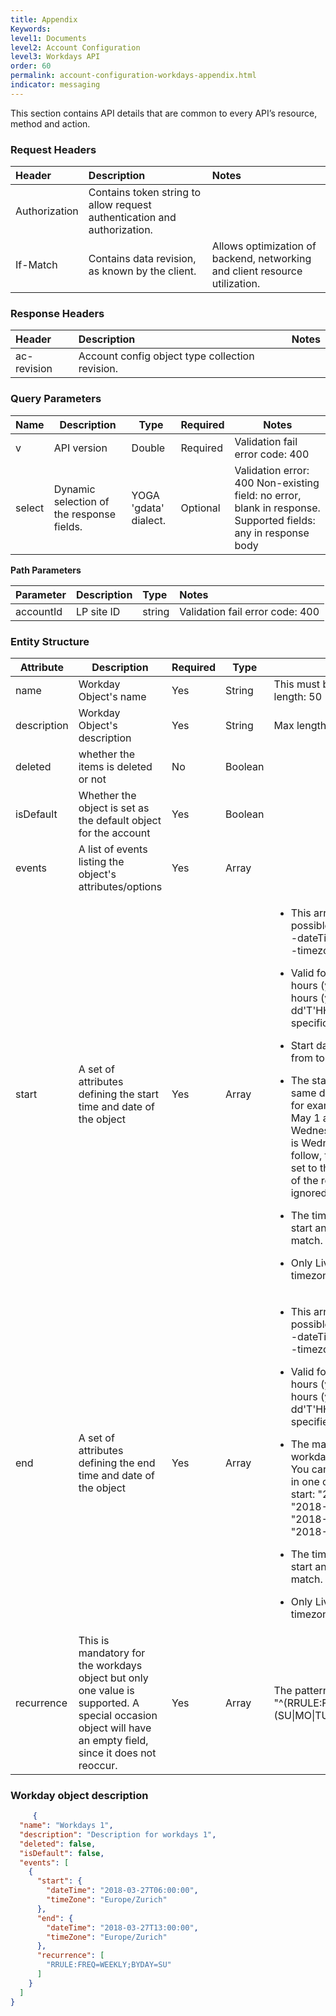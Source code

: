 ```yaml
---
title: Appendix
Keywords:
level1: Documents
level2: Account Configuration
level3: Workdays API
order: 60
permalink: account-configuration-workdays-appendix.html
indicator: messaging
---
```


This section contains API details that are common to every API’s resource, method and action.

### Request Headers

 |Header | Description | Notes|
 |:------- | :-------------- | :--- |
 |Authorization | Contains token string to allow request authentication and authorization.  |
| If-Match | Contains data revision, as known by the client. | Allows optimization of backend, networking and client resource utilization. |

### Response Headers

|Header | Description | Notes|
|:-------  | :----- | :--- |
|ac-revision | Account config object type collection revision.

### Query Parameters

| Name   | Description   | Type   | Required |Notes    |
|--------|---------------|--------|----------|---------|
| v   | API version        | Double  | Required | Validation fail error code: 400  |
| select  | Dynamic selection of the response fields. | YOGA 'gdata' dialect.  | Optional | Validation error: 400 Non-existing field: no error, blank in response. Supported fields: any in response body       |


**Path Parameters**

 |Parameter | Description|  Type  |Notes |
 |:----------|  :-------------- | :-------------- | :--- |
 |accountId|  LP site ID | string | Validation fail error code: 400

### Entity Structure

<table>
<thead>
  <tr>
    <th>Attribute</th>
    <th>Description</th>
    <th>Required</th>
    <th>Type</th>
    <th>Notes</th>
  </tr>
</thead>
<tbody>
  <tr>
    <td>name</td>
    <td>Workday Object's name</td>
    <td>Yes</td>
    <td>String</td>
    <td>This must be a unique nameMax length: 50</td>
  </tr>
  <tr>
    <td>description</td>
    <td>Workday Object's description</td>
    <td>Yes</td>
    <td>String</td>
    <td>Max length: 200</td>
  </tr>
  <tr>
    <td>deleted</td>
    <td>whether the items is deleted or not</td>
    <td>No</td>
    <td>Boolean</td>
    <td></td>
  </tr>
  <tr>
    <td>isDefault</td>
    <td>Whether the object is set as the default object for the account</td>
    <td>Yes</td>
    <td>Boolean</td>
    <td></td>
  </tr>
  <tr>
    <td>events</td>
    <td>A list of events listing the object's attributes/options</td>
    <td>Yes</td>
    <td>Array</td>
    <td></td>
  </tr>
  <tr>
    <td>start</td>
    <td>A set of attributes defining the start time and date of the object</td>
    <td>Yes</td>
    <td>Array</td>
    <td>
<ul><li>This array receives two possible fields: <br>-dateTime<br>-timezone</li></ul>
<ul><li>Valid formats are either without hours (yyyy-MM-dd) or with hours (yyyy-MM-dd'T'HH:mm:ss). If no hour specific, 24/7 is assumed.</li></ul>
<ul><li>Start date must be up to 7 days from today.</li></ul>
<ul><li>The start date must be on the same day as the return value, for example, if the start date is May 1 and the recurrence is on Wednesday, make sure May 1 is Wednesday. If it does not follow, the return day will be set to the start day (the value of the recording will be ignored).</li></ul>
<ul><li>The timezone field for both the start and end array must match.</li></ul>
<ul><li>Only LiveEngage supported timezones may be used.</li></ul>
</td>
  </tr>
  <tr>
    <td>end</td>
    <td>A set of attributes defining the end time and date of the object</td>
    <td>Yes</td>
    <td>Array</td>
    <td>
<ul><li>This array receives two possible fields: <br>-dateTime<br>-timezone</li></ul>
<ul><li>Valid formats are either without hours (yyyy-MM-dd) or with hours (yyyy-MM-dd'T'HH:mm:ss). If no hour is specified, 24/7 is assumed. </li></ul>
<ul><li>The maximum length of a workday must be 24 hours. You can define 24 hour shifts in one of the following ways: start: "2018-03-27" end: "2018-03-28", or: start: "2018-03-27T00:00" end: "2018-03-27T23:59" </li></ul>
<ul><li> The timezone field for both the start and end array must match. </li></ul>
<ul><li> Only LiveEngage supported timezones may be used. </li></ul>
    </td>
  </tr>
  <tr>
    <td>recurrence</td>
    <td>This is mandatory for the workdays object but only one value is supported. A special occasion object will have an empty field, since it does not reoccur.</td>
    <td>Yes</td>
    <td>Array</td>
    <td>The pattern for this field is: "^(RRULE:FREQ=WEEKLY;BYDAY=)(SU|MO|TU|WE|TH|FR|SA)$"</td>
  </tr>
</tbody>
</table>





### Workday object description

```json
     {
  "name": "Workdays 1",
  "description": "Description for workdays 1",
  "deleted": false,
  "isDefault": false,
  "events": [
    {
      "start": {
        "dateTime": "2018-03-27T06:00:00",
        "timeZone": "Europe/Zurich"
      },
      "end": {
        "dateTime": "2018-03-27T13:00:00",
        "timeZone": "Europe/Zurich"
      },
      "recurrence": [
        "RRULE:FREQ=WEEKLY;BYDAY=SU"
      ]
    }
  ]
}
```
